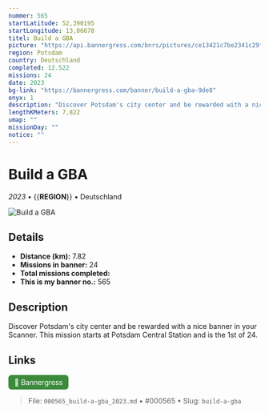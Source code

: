 ```yaml
---
nummer: 565
startLatitude: 52,390195
startLongitude: 13,06678
titel: Build a GBA
picture: "https://api.bannergress.com/bnrs/pictures/ce13421c7be2341c29fea919a3770fe9"
region: Potsdam
country: Deutschland
completed: 12.522
missions: 24
date: 2023
bg-link: "https://bannergress.com/banner/build-a-gba-9de8"
onyx: 1
description: "Discover Potsdam's city center and be rewarded with a nice banner in your Scanner. \nThis mission starts at Potsdam Central Station and is the 1st of 24."
lengthKMeters: 7,822
umap: ""
missionDay: ""
notice: ""
---
```

# Build a GBA

*2023* • {{__REGION__}} • Deutschland

![Build a GBA](https://api.bannergress.com/bnrs/pictures/ce13421c7be2341c29fea919a3770fe9)



## Details
- **Distance (km):** 7.82
- **Missions in banner:** 24
- **Total missions completed:** 
- **This is my banner no.:** 565



## Description
Discover Potsdam's city center and be rewarded with a nice banner in your Scanner. 
This mission starts at Potsdam Central Station and is the 1st of 24.



## Links
<a href="https://bannergress.com/banner/build-a-gba-9de8" target="_blank" style="display:inline-block;margin-right:8px;padding:6px 12px;background:#3c8b3c;color:#fff;text-decoration:none;border-radius:6px;">🔗 Bannergress</a>



> File: `000565_build-a-gba_2023.md` • #000565 • Slug: `build-a-gba`

